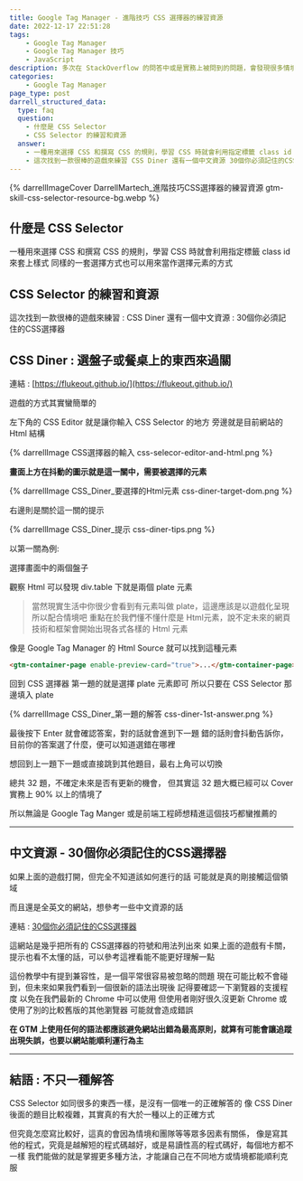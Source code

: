 ```yaml
---
title: Google Tag Manager - 進階技巧 CSS 選擇器的練習資源
date: 2022-12-17 22:51:28
tags:
	- Google Tag Manager
	- Google Tag Manager 技巧
    - JavaScript
description: 多次在 StackOverflow 的問答中或是實務上被問到的問題，會發現很多情境都會使用到 CSS Selector(選擇器)，但這對於不常使用的人來說其實有一定的入門門檻，這邊介紹了一個用遊戲來學習 CSS Selector 的網站和教學的資源搭配使用
categories: 
	- Google Tag Manager
page_type: post
darrell_structured_data:
  type: faq
  question:
    - 什麼是 CSS Selector
    - CSS Selector 的練習和資源
  answer:
    - 一種用來選擇 CSS 和撰寫 CSS 的規則，學習 CSS 時就會利用指定標籤 class id 來套上樣式，同樣的一套選擇方式也可以用來當作選擇元素的方式
    - 這次找到一款很棒的遊戲來練習 CSS Diner 還有一個中文資源 30個你必須記住的CSS選擇器
---
```


{% darrellImageCover DarrellMartech_進階技巧CSS選擇器的練習資源 gtm-skill-css-selector-resource-bg.webp %}

## 什麼是 CSS Selector

一種用來選擇 CSS 和撰寫 CSS 的規則，學習 CSS 時就會利用指定標籤 class id 來套上樣式
同樣的一套選擇方式也可以用來當作選擇元素的方式

## CSS Selector 的練習和資源
這次找到一款很棒的遊戲來練習 : CSS Diner
還有一個中文資源 : 30個你必須記住的CSS選擇器

## CSS Diner : 選盤子或餐桌上的東西來過關

連結 : [https://flukeout.github.io/](https://flukeout.github.io/)

遊戲的方式其實蠻簡單的

左下角的 CSS Editor 就是讓你輸入 CSS Selector 的地方
旁邊就是目前網站的 Html 結構

{% darrellImage CSS選擇器的輸入 css-selecor-editor-and-html.png %}

**畫面上方在抖動的圖示就是這一關中，需要被選擇的元素**

{% darrellImage CSS_Diner_要選擇的Html元素 css-diner-target-dom.png %}

右邊則是關於這一關的提示

{% darrellImage CSS_Diner_提示 css-diner-tips.png %}

以第一關為例: 

選擇畫面中的兩個盤子

觀察 Html 可以發現 div.table 下就是兩個 plate 元素

> 當然現實生活中你很少會看到有元素叫做 plate，這邊應該是以遊戲化呈現所以配合情境吧
> 重點在於我們懂不懂什麼是 Html元素，說不定未來的網頁技術和框架會開始出現各式各樣的 Html 元素

像是 Google Tag Manager 的 Html Source 就可以找到這種元素
```html
<gtm-container-page enable-preview-card="true">...</gtm-container-page>
```

回到 CSS 選擇器
第一題的就是選擇 plate 元素即可
所以只要在 CSS Selector 那邊填入 plate

{% darrellImage CSS_Diner_第一題的解答 css-diner-1st-answer.png %}

最後按下 Enter 就會確認答案，對的話就會進到下一題
錯的話則會抖動告訴你，目前你的答案選了什麼，便可以知道選錯在哪裡

想回到上一題下一題或直接跳到其他題目，最右上角可以切換

總共 32 題，不確定未來是否有更新的機會，
但其實這 32 題大概已經可以 Cover 實務上 90% 以上的情境了

所以無論是 Google Tag Manger 或是前端工程師想精進這個技巧都蠻推薦的

---

## 中文資源 - 30個你必須記住的CSS選擇器

如果上面的遊戲打開，但完全不知道該如何進行的話
可能就是真的剛接觸這個領域

而且還是全英文的網站，想參考一些中文資源的話

連結 : [30個你必須記住的CSS選擇器](https://code.tutsplus.com/zh-hant/tutorials/the-30-css-selectors-you-must-memorize--net-16048)

這網站是幾乎把所有的 CSS選擇器的符號和用法列出來
如果上面的遊戲有卡關，提示也看不太懂的話，可以參考這裡看能不能更好理解一點

這份教學中有提到兼容性，是一個平常很容易被忽略的問題
現在可能比較不會碰到，但未來如果我們看到一個很新的語法出現後
記得要確認一下瀏覽器的支援程度
以免在我們最新的 Chrome 中可以使用
但使用者剛好很久沒更新 Chrome 或使用了別的比較舊版的其他瀏覽器
可能就會造成錯誤

**在 GTM 上使用任何的語法都應該避免網站出錯為最高原則，就算有可能會讓追蹤出現失誤，也要以網站能順利運行為主**

--- 

## 結語 : 不只一種解答

CSS Selector 如同很多的東西一樣，是沒有一個唯一的正確解答的
像 CSS Diner 後面的題目比較複雜，其實真的有大於一種以上的正確方式

但究竟怎麼寫比較好，這真的會因為情境和團隊等等眾多因素有關係，
像是寫其他的程式，究竟是越解短的程式碼越好，或是易讀性高的程式碼好，每個地方都不一樣
我們能做的就是掌握更多種方法，才能讓自己在不同地方或情境都能順利克服

